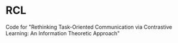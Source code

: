 # RCL
Code for "Rethinking Task-Oriented Communication via Contrastive Learning: An Information Theoretic Approach"

